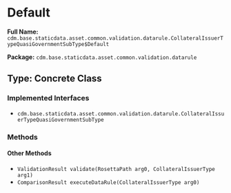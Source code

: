 # Default

**Full Name:** `cdm.base.staticdata.asset.common.validation.datarule.CollateralIssuerTypeQuasiGovernmentSubType$Default`

**Package:** `cdm.base.staticdata.asset.common.validation.datarule`

## Type: Concrete Class

### Implemented Interfaces

- `cdm.base.staticdata.asset.common.validation.datarule.CollateralIssuerTypeQuasiGovernmentSubType`

### Methods

#### Other Methods

- `ValidationResult validate(RosettaPath arg0, CollateralIssuerType arg1)`
- `ComparisonResult executeDataRule(CollateralIssuerType arg0)`

